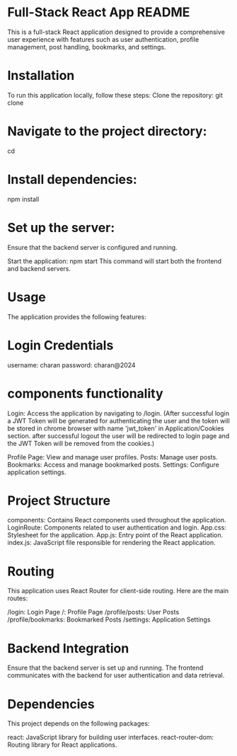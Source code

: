 # Full-Stack React App README
This is a full-stack React application designed to provide a comprehensive user experience with features such as user authentication, profile management, post handling, bookmarks, and settings.

# Installation
To run this application locally, follow these steps:
Clone the repository:
git clone <repository-url>

# Navigate to the project directory:
cd <project-directory>

# Install dependencies:
npm install

# Set up the server:
Ensure that the backend server is configured and running.

Start the application:
npm start
This command will start both the frontend and backend servers.

# Usage
The application provides the following features:

# Login Credentials
username: charan
password: charan@2024

# components functionality
Login: Access the application by navigating to /login. (After successful login a JWT Token will be generated for authenticating the user and the token will be stored in chrome browser with name 'jwt_token' in Application/Cookies section. after successful logout the user will be redirected to login page and the JWT Token will be removed from the cookies.)

Profile Page: View and manage user profiles.
Posts: Manage user posts.
Bookmarks: Access and manage bookmarked posts.
Settings: Configure application settings.

# Project Structure
components: Contains React components used throughout the application.
LoginRoute: Components related to user authentication and login.
App.css: Stylesheet for the application.
App.js: Entry point of the React application.
index.js: JavaScript file responsible for rendering the React application.

# Routing
This application uses React Router for client-side routing. Here are the main routes:

/login: Login Page
/: Profile Page
/profile/posts: User Posts
/profile/bookmarks: Bookmarked Posts
/settings: Application Settings

# Backend Integration
Ensure that the backend server is set up and running. The frontend communicates with the backend for user authentication and data retrieval.

# Dependencies
This project depends on the following packages:

react: JavaScript library for building user interfaces.
react-router-dom: Routing library for React applications.
